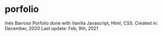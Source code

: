 # porfolio

Inês Barroso Porfolio done with Vanilla Javascript, Html, CSS.
Created in: December, 2020
Last update: Feb, 9th, 2021
